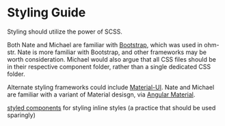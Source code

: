 # Styling Guide

Styling should utilize the power of SCSS.

Both Nate and Michael are familiar with [Bootstrap](https://react-bootstrap.github.io/), which was used in ohm-str. Nate is more familiar with Bootstrap, 
and other frameworks may be worth consideration. Michael would also argue that all CSS files should be in their 
respective component folder, rather than a single dedicated CSS folder.

Alternate styling frameworks could include [Material-UI](https://material-ui.com/). Nate and Michael are familiar with a variant of 
Material desisgn, via [Angular Material](https://material.angular.io/).

[styled components](https://styled-components.com/) for styling inline styles (a practice that should be used sparingly)